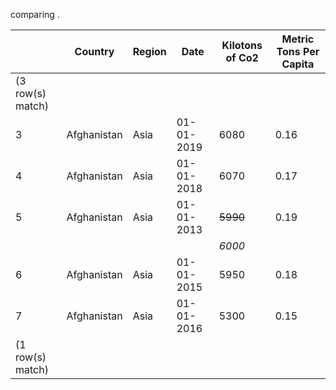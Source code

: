 comparing .

|   |   Country   | Region |    Date    | Kilotons of Co2 | Metric Tons Per Capita |
| - | ----------- | ------ | ---------- | --------------- | ---------------------- |
| (3 row(s) match) |
| 3 | Afghanistan |   Asia | 01-01-2019 |            6080 |                   0.16 |
| 4 | Afghanistan |   Asia | 01-01-2018 |            6070 |                   0.17 |
| 5 | Afghanistan |   Asia | 01-01-2013 |        ~~5990~~ |                   0.19 |
|   |             |        |            |          *6000* |                        |
| 6 | Afghanistan |   Asia | 01-01-2015 |            5950 |                   0.18 |
| 7 | Afghanistan |   Asia | 01-01-2016 |            5300 |                   0.15 |
| (1 row(s) match) |
